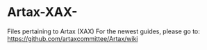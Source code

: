 # Artax-XAX-
Files pertaining to Artax (XAX)
For the newest guides, please go to: https://github.com/artaxcommittee/Artax/wiki
